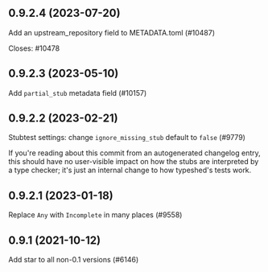 ## 0.9.2.4 (2023-07-20)

Add an upstream_repository field to METADATA.toml (#10487)

Closes: #10478

## 0.9.2.3 (2023-05-10)

Add `partial_stub` metadata field (#10157)

## 0.9.2.2 (2023-02-21)

Stubtest settings: change `ignore_missing_stub` default to `false` (#9779)

If you're reading about this commit from an autogenerated changelog entry, this should have no user-visible impact on how the stubs are interpreted by a type checker; it's just an internal change to how typeshed's tests work.

## 0.9.2.1 (2023-01-18)

Replace `Any` with `Incomplete` in many places (#9558)

## 0.9.1 (2021-10-12)

Add star to all non-0.1 versions (#6146)

